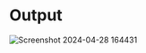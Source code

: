 # Output
![Screenshot 2024-04-28 164431](https://github.com/GovardhanManjula/Simple-Interest/assets/151714534/6ec93e6f-8578-41ed-8733-544e10adf941)
